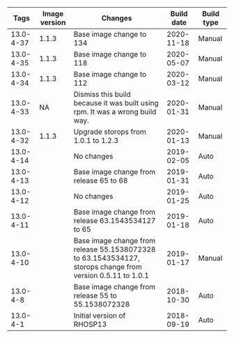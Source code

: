 | Tags | Image version | Changes | Build date | Build type |
| ---- | ------------- | ------- | ---------- | ---------- |
| 13.0-4-37 | 1.1.3 | Base image change to 134 | 2020-11-18 | Manual |
| 13.0-4-35 | 1.1.3 | Base image change to 118 | 2020-05-07 | Manual |
| 13.0-4-34 | 1.1.3 | Base image change to 112 | 2020-03-12 | Manual |
| 13.0-4-33 | NA | Dismiss this build because it was built using rpm. It was a wrong build way. | 2020-01-31 | Manual |
| 13.0-4-32 | 1.1.3 | Upgrade storops from 1.0.1 to 1.2.3 | 2020-01-13 | Manual |
| 13.0-4-14 | | No changes | 2019-02-05 | Auto |
| 13.0-4-13 | | Base image change from release 65 to 68 | 2019-01-31 | Auto |
| 13.0-4-12 | | No changes | 2019-01-25 | Auto |
| 13.0-4-11 | | Base image change from release 63.1543534127 to 65 | 2019-01-18 | Auto |
| 13.0-4-10 | | Base image change from release 55.1538072328 to 63.1543534127, storops change from version 0.5.11 to 1.0.1 | 2019-01-17 | Manual |
| 13.0-4-8 | | Base image change from release 55 to 55.1538072328 | 2018-10-30 | Auto |
| 13.0-4-1 | | Initial version of RHOSP13 | 2018-09-19 | Auto |

